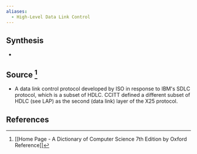 ```yaml
---
aliases:
  - High-Level Data Link Control
---
```

## Synthesis
- 
## Source [^1]
- A data link control protocol developed by ISO in response to IBM's SDLC protocol, which is a subset of HDLC. CCITT defined a different subset of HDLC (see LAP) as the second (data link) layer of the X25 protocol.
## References

[^1]: [[Home Page - A Dictionary of Computer Science 7th Edition by Oxford Reference]]